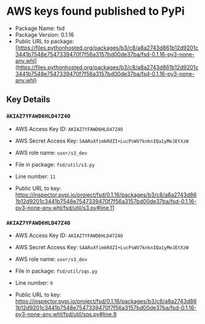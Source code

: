 # AWS keys found published to PyPi

* Package Name: fsd
* Package Version: 0.1.16
* Public URL to package: [https://files.pythonhosted.org/packages/b3/c8/a8a2743d861b12d9201c3441b7548e7547339470f7f56a3157bd00de37ba/fsd-0.1.16-py3-none-any.whl](https://files.pythonhosted.org/packages/b3/c8/a8a2743d861b12d9201c3441b7548e7547339470f7f56a3157bd00de37ba/fsd-0.1.16-py3-none-any.whl)

## Key Details

### `AKIAZ7YFAWD6HLD47Z4O`

* AWS Access Key ID: `AKIAZ7YFAWD6HLD47Z4O`
* AWS Secret Access Key: `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` 
* AWS role name: `user/s3_dev`
* File in package: `fsd/util/s3.py`
* Line number: `11`

* Public URL to key: https://inspector.pypi.io/project/fsd/0.1.16/packages/b3/c8/a8a2743d861b12d9201c3441b7548e7547339470f7f56a3157bd00de37ba/fsd-0.1.16-py3-none-any.whl/fsd/util/s3.py#line.11



### `AKIAZ7YFAWD6HLD47Z4O`

* AWS Access Key ID: `AKIAZ7YFAWD6HLD47Z4O`
* AWS Secret Access Key: `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` 
* AWS role name: `user/s3_dev`
* File in package: `fsd/util/sqs.py`
* Line number: `9`

* Public URL to key: https://inspector.pypi.io/project/fsd/0.1.16/packages/b3/c8/a8a2743d861b12d9201c3441b7548e7547339470f7f56a3157bd00de37ba/fsd-0.1.16-py3-none-any.whl/fsd/util/sqs.py#line.9


